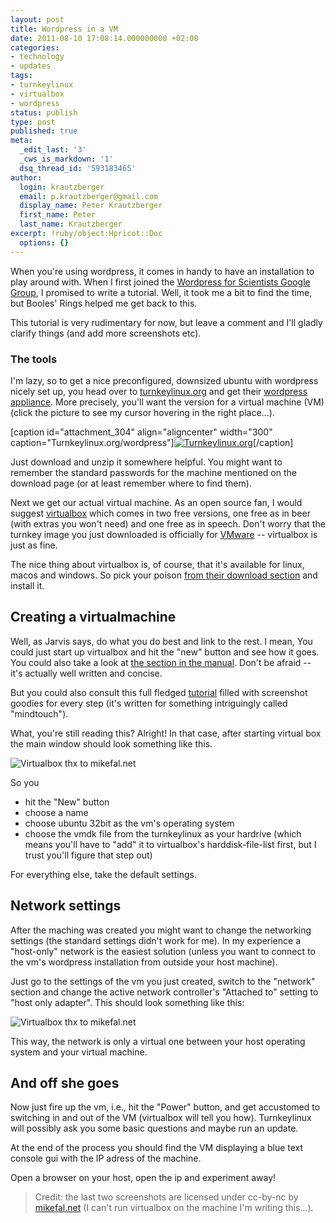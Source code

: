 ```yaml
---
layout: post
title: Wordpress in a VM
date: 2011-08-10 17:08:14.000000000 +02:00
categories:
- technology
- updates
tags:
- turnkeylinux
- virtualbox
- wordpress
status: publish
type: post
published: true
meta:
  _edit_last: '3'
  _cws_is_markdown: '1'
  dsq_thread_id: '593183465'
author:
  login: krautzberger
  email: p.krautzberger@gmail.com
  display_name: Peter Krautzberger
  first_name: Peter
  last_name: Krautzberger
excerpt: !ruby/object:Hpricot::Doc
  options: {}
---
```


When you're using wordpress, it comes in handy to have an installation to play around with. When I first joined the [Wordpress for Scientists Google Group](http://groups.google.com/group/wordpress-for-scientists), I promised to write a tutorial. Well, it took me a bit to find the time, but Booles' Rings helped me get back to this.

This tutorial is very rudimentary for now, but leave a comment and I'll gladly clarify things (and add more screenshots etc).

### The tools

I'm lazy, so to get a nice preconfigured, downsized ubuntu with wordpress nicely set up, you head over to [turnkeylinux.org](http://www.turnkeylinux.org/) and get their [wordpress appliance](http://www.turnkeylinux.org/wordpress). More precisely, you'll want the version for a virtual machine (VM) (click the picture to see my cursor hovering in the right place...).

[caption id="attachment_304" align="aligncenter" width="300" caption="Turnkeylinux.org/wordpress"][![](assets/wp1-300x161.png "Turnkeylinux.org")](http://boolesrings.org/krautzberger/files/2011/08/wp1.png)[/caption]

Just download and unzip it somewhere helpful. You might want to remember the standard passwords for the machine mentioned on the download page (or at least remember where to find them).

Next we get our actual virtual machine. As an open source fan, I would suggest [virtualbox](http://www.virtualbox.org/) which comes in two free versions, one free as in beer (with extras you won't need) and one free as in speech. Don't worry that the turnkey image you just downloaded is officially for [VMware](http://www.vmware.com) -- virtualbox is just as fine.

The nice thing about virtualbox is, of course, that it's available for linux, macos and windows. So pick your poison [from their download section](http://www.virtualbox.org/wiki/Downloads) and install it.

## Creating a virtualmachine

Well, as Jarvis says, do what you do best and link to the rest. I mean, You could just start up virtualbox and hit the "new" button and see how it goes. You could also take a look at [the section in the manual](http://www.virtualbox.org/manual/ch01.html#gui-createvm). Don't be afraid -- it's actually well written and concise.

But you could also consult this full fledged [tutorial](http://developer.mindtouch.com/en/docs/mindtouch_setup/010Installation/Installing_VMware_image_on_VirtualBox) filled with screenshot goodies for every step (it's written for something intriguingly called "mindtouch").

What, you're still reading this? Alright! In that case, after starting virtual box the main window should look something like this.

![Virtualbox thx to mikefal.net](assets/vbox_post_110324_main.png)

So you  
 * hit the "New" button  
 * choose a name  
 * choose ubuntu 32bit as the vm's operating system  
 * choose the vmdk file from the turnkeylinux as your hardrive (which means you'll have to "add" it to virtualbox's harddisk-file-list first, but I trust you'll figure that step out)

For everything else, take the default settings.

## Network settings

After the maching was created you might want to change the networking settings (the standard settings didn't work for me). In my experience a "host-only" network is the easiest solution (unless you want to connect to the vm's wordpress installation from outside your host machine).

Just go to the settings of the vm you just created, switch to the "network" section and change the active network controller's "Attached to" setting to "host only adapter". This should look something like this:

![Virtualbox thx to mikefal.net](assets/vbox_post_110324_settings.png)

This way, the network is only a virtual one between your host operating system and your virtual machine.

## And off she goes

Now just fire up the vm, i.e., hit the "Power" button, and get accustomed to switching in and out of the VM (virtualbox will tell you how). Turnkeylinux will possibly ask you some basic questions and maybe run an update.

At the end of the process you should find the VM displaying a blue text console gui with the IP adress of the machine.

Open a browser on your host, open the ip and experiment away!

> Credit: the last two screenshots are licensed under cc-by-nc by [mikefal.net](http://www.mikefal.net/2011/03/24/virtualization-at-home/) (I can't run virtualbox on the machine I'm writing this...).